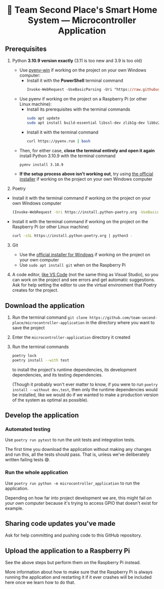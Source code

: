 <h1 align="center">🥈 Team Second Place's Smart Home System — Microcontroller Application</h1>

## Prerequisites

1. Python **3.10.9 version exactly** (3.11 is too new and 3.9 is too old)

   - Use [pyenv-win](https://github.com/pyenv-win/pyenv-win) if working on the project on your own Windows computer:
     - Install it with the **PowerShell** terminal command
       ```ps
       Invoke-WebRequest -UseBasicParsing -Uri "https://raw.githubusercontent.com/pyenv-win/pyenv-win/master/pyenv-win/install-pyenv-win.ps1" -OutFile "./install-pyenv-win.ps1"; &"./install-pyenv-win.ps1"
       ```
   - Use pyenv if working on the project on a Raspberry Pi (or other Linux machine):
     - Install its prerequisites with the terminal commands
       ```bash
       sudo apt update
       sudo apt install build-essential libssl-dev zlib1g-dev libbz2-dev libreadline-dev libsqlite3-dev curl libncursesw5-dev xz-utils tk-dev libxml2-dev libxmlsec1-dev libffi-dev liblzma-dev
       ```
     - Install it with the terminal command
       ```bash
       curl https://pyenv.run | bash
       ```
   - Then, for either case, **close the terminal entirely and open it again** install Python 3.10.9 with the terminal command
     ```bash
     pyenv install 3.10.9
     ```
   - **If the setup process above isn't working out**, try using [the official installer](https://www.python.org/downloads/release/python-3109/) if working on the project on your own Windows computer

2. Poetry

- Install it with the terminal command if working on the project on your own Windows computer

  ```sh
  (Invoke-WebRequest -Uri https://install.python-poetry.org -UseBasicParsing).Content | py -
  ```

- Install it with the terminal command if working on the project on the Raspberry Pi (or other Linux machine)
  ```sh
  curl -sSL https://install.python-poetry.org | python3 -
  ```

3. Git

   - Use the [official installer for Windows](https://git-scm.com/download/win) if working on the project on your own computer
   - Use `sudo apt install git` when on the Raspberry Pi

4. A code editor, [like VS Code](https://code.visualstudio.com/) (not the same thing as Visual Studio), so you can work on the project and see errors and get automatic suggestions. Ask for help setting the editor to use the virtual environment that Poetry creates for the project.

## Download the application

1. Run the terminal command `git clone https://github.com/team-second-place/microcontroller-application` in the directory where you want to save the project

2. Enter the `microcontroller-application` directory it created

3. Run the terminal commands

   ```sh
   poetry lock
   poetry install --with test
   ```

   to install the project's runtime dependencies, its development dependencies, and its testing dependencies.

   (Though it probably won't ever matter to know, if you were to run `poetry install --without dev,test`, then only the runtime dependencies would be installed, like we would do if we wanted to make a production version of the system as optimal as possible).

## Develop the application

### Automated testing

Use `poetry run pytest` to run the unit tests and integration tests.

The first time you download the application without making any changes and run this, all the tests should pass. That is, unless we've deliberately written failing tests 😅.

### Run the whole application

Use `poetry run python -m microcontroller_application` to run the application.

Depending on how far into project development we are, this might fail _on your own computer_ because it's trying to access GPIO that doesn't exist for example.

## Sharing code updates you've made

Ask for help committing and pushing code to this GitHub repository.

## Upload the application to a Raspberry Pi

See the above steps but perform them on the Raspberry Pi instead.

More information about how to make sure that the Raspberry Pi is always running the application and restarting it if it ever crashes will be included here once we learn how to do that.
